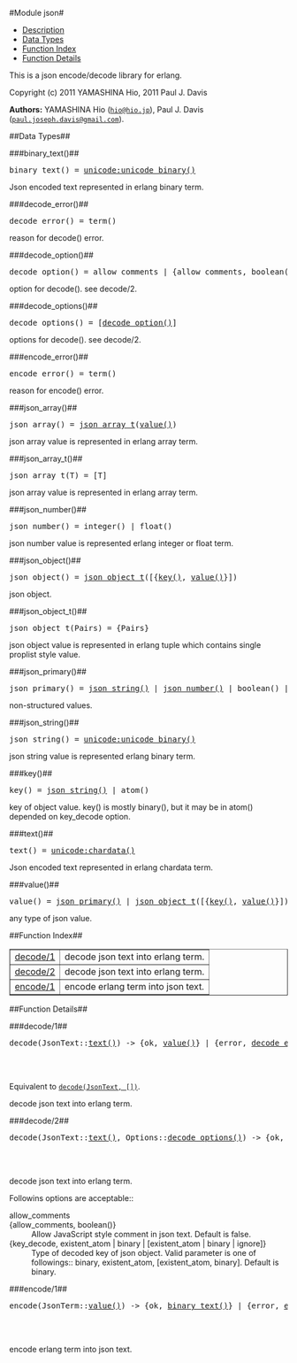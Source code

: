 

#Module json#
* [Description](#description)
* [Data Types](#types)
* [Function Index](#index)
* [Function Details](#functions)


This is a json encode/decode library for erlang.



Copyright (c) 2011 YAMASHINA Hio,
2011 Paul J. Davis

__Authors:__ YAMASHINA Hio ([`hio@hio.jp`](mailto:hio@hio.jp)), Paul J. Davis ([`paul.joseph.davis@gmail.com`](mailto:paul.joseph.davis@gmail.com)).
<a name="types"></a>

##Data Types##




###<a name="type-binary_text">binary_text()</a>##



<pre>binary_text() = <a href="unicode.md#type-unicode_binary">unicode:unicode_binary()</a></pre>


  Json encoded text represented in erlang binary term.


###<a name="type-decode_error">decode_error()</a>##



<pre>decode_error() = term()</pre>


  reason for decode() error.


###<a name="type-decode_option">decode_option()</a>##



<pre>decode_option() = allow_comments | {allow_comments, boolean()} | {key_decode, existent_atom | binary | [existent_atom | binary | ignore]}</pre>


  option for decode().
see decode/2.


###<a name="type-decode_options">decode_options()</a>##



<pre>decode_options() = [<a href="#type-decode_option">decode_option()</a>]</pre>


  options for decode().
see decode/2.


###<a name="type-encode_error">encode_error()</a>##



<pre>encode_error() = term()</pre>


  reason for encode() error.


###<a name="type-json_array">json_array()</a>##



<pre>json_array() = <a href="#type-json_array_t">json_array_t</a>(<a href="#type-value">value()</a>)</pre>


  json array value is represented in erlang array term.


###<a name="type-json_array_t">json_array_t()</a>##



<pre>json_array_t(T) = [T]</pre>


  json array value is represented in erlang array term.


###<a name="type-json_number">json_number()</a>##



<pre>json_number() = integer() | float()</pre>


  json number value is represented erlang integer or float term.


###<a name="type-json_object">json_object()</a>##



<pre>json_object() = <a href="#type-json_object_t">json_object_t</a>([{<a href="#type-key">key()</a>, <a href="#type-value">value()</a>}])</pre>


  json object.


###<a name="type-json_object_t">json_object_t()</a>##



<pre>json_object_t(Pairs) = {Pairs}</pre>


  json object value is represented in erlang tuple which contains single proplist style value.


###<a name="type-json_primary">json_primary()</a>##



<pre>json_primary() = <a href="#type-json_string">json_string()</a> | <a href="#type-json_number">json_number()</a> | boolean() | null</pre>


  non-structured values.


###<a name="type-json_string">json_string()</a>##



<pre>json_string() = <a href="unicode.md#type-unicode_binary">unicode:unicode_binary()</a></pre>


  json string value is represented erlang binary term.


###<a name="type-key">key()</a>##



<pre>key() = <a href="#type-json_string">json_string()</a> | atom()</pre>


  key of object value. key() is mostly binary(), but it may be in atom() depended on key_decode option.


###<a name="type-text">text()</a>##



<pre>text() = <a href="unicode.md#type-chardata">unicode:chardata()</a></pre>


  Json encoded text represented in erlang chardata term.


###<a name="type-value">value()</a>##



<pre>value() = <a href="#type-json_primary">json_primary()</a> | <a href="#type-json_object_t">json_object_t</a>([{<a href="#type-key">key()</a>, <a href="#type-value">value()</a>}]) | <a href="#type-json_array_t">json_array_t</a>(<a href="#type-value">value()</a>)</pre>


  any type of json value.<a name="index"></a>

##Function Index##


<table width="100%" border="1" cellspacing="0" cellpadding="2" summary="function index"><tr><td valign="top"><a href="#decode-1">decode/1</a></td><td>decode json text into erlang term.</td></tr><tr><td valign="top"><a href="#decode-2">decode/2</a></td><td>decode json text into erlang term.</td></tr><tr><td valign="top"><a href="#encode-1">encode/1</a></td><td>encode erlang term into json text.</td></tr></table>


<a name="functions"></a>

##Function Details##

<a name="decode-1"></a>

###decode/1##




<pre>decode(JsonText::<a href="#type-text">text()</a>) -> {ok, <a href="#type-value">value()</a>} | {error, <a href="#type-decode_error">decode_error()</a>}</pre>
<br></br>




Equivalent to [`decode(JsonText, [])`](#decode-2).

decode json text into erlang term.<a name="decode-2"></a>

###decode/2##




<pre>decode(JsonText::<a href="#type-text">text()</a>, Options::<a href="#type-decode_options">decode_options()</a>) -> {ok, <a href="#type-value">value()</a>} | {error, <a href="#type-decode_error">decode_error()</a>}</pre>
<br></br>






decode json text into erlang term.



Followins options are acceptable::




<dt id="allow_comments">allow_comments</dt>




<dt id="allow_comments.2">{allow_comments, boolean()}</dt>




<dd>
Allow JavaScript style comment in json text.
Default is false.
</dd>




<dt id="key_decode">{key_decode, existent_atom | binary | [existent_atom | binary | ignore]}</dt>




<dd>
Type of decoded key of json object.
Valid parameter is one of followings::
binary, existent_atom, [existent_atom, binary].
Default is binary.
</dd>


<a name="encode-1"></a>

###encode/1##




<pre>encode(JsonTerm::<a href="#type-value">value()</a>) -> {ok, <a href="#type-binary_text">binary_text()</a>} | {error, <a href="#type-encode_error">encode_error()</a>}</pre>
<br></br>




encode erlang term into json text.